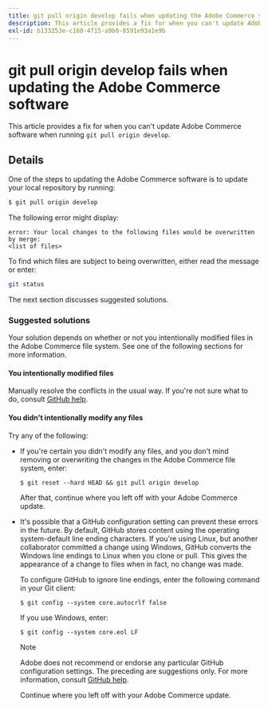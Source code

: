 ```yaml
---
title: git pull origin develop fails when updating the Adobe Commerce software
description: This article provides a fix for when you can't update Adobe Commerce software when running `git pull origin develop`.
exl-id: b133253e-c160-4f15-a9b0-8591e93a1e9b
---
```

# git pull origin develop fails when updating the Adobe Commerce software

This article provides a fix for when you can't update Adobe Commerce software when running `git pull origin develop`.

## Details

One of the steps to updating the Adobe Commerce software is to update your local repository by running:

```bash
$ git pull origin develop
```

The following error might display:

```terminal
error: Your local changes to the following files would be overwritten by merge:
<list of files>
```

To find which files are subject to being overwritten, either read the message or enter:

```bash
git status
```

The next section discusses suggested solutions.

### Suggested solutions

Your solution depends on whether or not you intentionally modified files in the Adobe Commerce file system. See one of the following sections for more information.

#### You intentionally modified files

Manually resolve the conflicts in the usual way. If you're not sure what to do, consult [GitHub help](https://help.github.com/).

#### You didn't intentionally modify any files

Try any of the following:

* If you're certain you didn't modify any files, and you don't mind removing or overwriting the changes in the Adobe Commerce file system, enter:

    </p>
    <pre><code class="language-bash">$ git reset --hard HEAD && git pull origin develop</code></pre>

    After that, continue where you left off with your Adobe Commerce update.

* It's possible that a GitHub configuration setting can prevent these errors in the future. By default, GitHub stores content using the operating system-default line ending characters. If you're using Linux, but another collaborator committed a change using Windows, GitHub converts the Windows line endings to Linux when you clone or pull. This gives the appearance of a change to files when in fact, no change was made.

    To configure GitHub to ignore line endings, enter the following command in your Git client:

    </p>
    <pre><code class="language-bash">$ git config --system core.autocrlf false</code></pre>

   If you use Windows, enter:

    </p>
    <pre><code class="language-bash">$ git config --system core.eol LF</code></pre>

    >[!NOTE]
    >
    >Adobe does not recommend or endorse any particular GitHub configuration settings. The preceding are suggestions only. For more information, consult [GitHub help](https://help.github.com/).

    Continue where you left off with your Adobe Commerce update.

